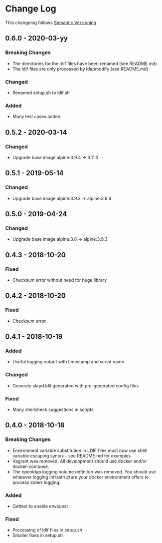 # Change Log

This changelog follows [Semantic Versioning](http://semver.org).

## 0.6.0 - 2020-03-yy

### Breaking Changes

- The directories for the ldif files have been renamed (see README.md)
- The ldif files are only processed by ldapmodify (see README.md)

### Changed

- Renamed setup.sh to ldif.sh

### Added

- Many test cases added

## 0.5.2 - 2020-03-14

### Changed

- Upgrade base image alpine:3.9.4 -> 3.11.3

## 0.5.1 - 2019-05-14

### Changed

- Upgrade base image alpine:3.9.3 -> alpine:3.9.4

## 0.5.0 - 2019-04-24

### Changed

- Upgrade base image alpine:3.8 -> alpine:3.9.3

## 0.4.3 - 2018-10-20

### Fixed

- Checksum error without need for huge library

## 0.4.2 - 2018-10-20

### Fixed

- Checksum error

## 0.4.1 - 2018-10-19

### Added

- Useful logging output with timestamp and script name

### Changed

- Generate slapd.ldif.generated with pre-generated config files

### Fixed

- Many shellcheck suggestions in scripts

## 0.4.0 - 2018-10-18

### Breaking Changes

- Environment variable substitution in LDIF files must now use shell variable escaping syntax - see README.md for examples
- Vagrant was removed. All development should use docker and/or docker-compose.
- The openldap logging volume definiton was removed. You should use whatever logging infrastructure your docker environment offers to process stderr logging.

### Added

- Gettext to enable envsubst

### Fixed

- Processing of ldif files in setup.sh
- Smaller fixes in setup.sh

